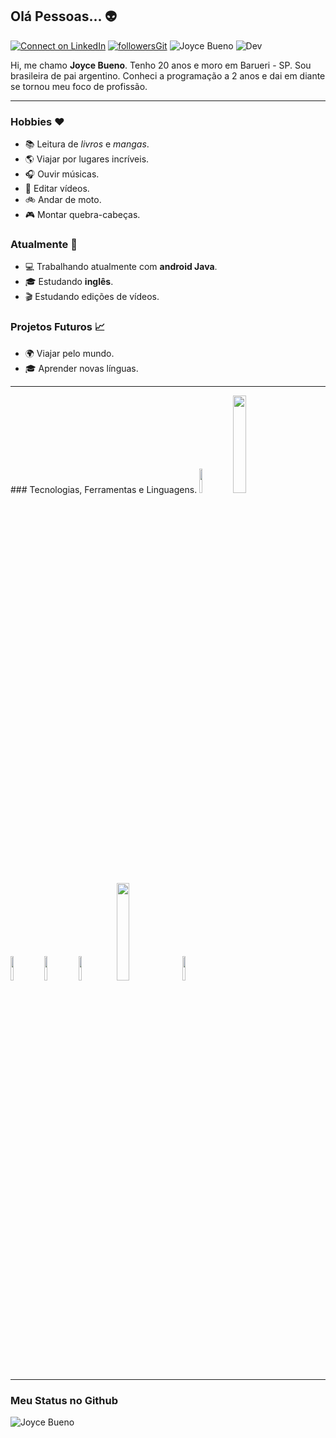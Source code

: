 ## Olá Pessoas... 👽

[![Connect on LinkedIn](https://img.shields.io/badge/--linkedin?label=LinkedIn&logo=LinkedIn&style=social)](https://www.linkedin.com/in/joyce-oquendo/) [![followersGit](https://img.shields.io/github/followers/joycebueno?style=social)](https://github.com/joycebueno) <img src="https://komarev.com/ghpvc/?username=joycebueno&label=Profile%20views&color=0e75b6&style=social" alt="Joyce Bueno" /> ![Dev](https://img.shields.io/badge/Dev-JoyceBueno-orange)

Hi, me chamo **Joyce Bueno**. Tenho 20 anos e moro em Barueri - SP. Sou brasileira de pai argentino. Conheci a programação a 2 anos e dai em diante se tornou meu foco de profissão.
<hr/>

### Hobbies ❤️
- 📚 Leitura de *livros* e *mangas*.
- 🌎 Viajar por lugares incríveis.
- 🎧 Ouvir músicas.
- 🎥 Editar vídeos.
- 🚲 Andar de moto.
- 🎮 Montar quebra-cabeças.  
### Atualmente 📌
- 💻 Trabalhando atualmente com **android Java**.
- 🎓 Estudando **inglês**. 
- 🎬 Estudando edições de vídeos.

### Projetos Futuros 📈
- 🌍 Viajar pelo mundo.
- 🎓 Aprender novas línguas.

<hr/>
### Tecnologias, Ferramentas e Linguagens.
<code><img width="10%" src="https://www.vectorlogo.zone/logos/visualstudio_code/visualstudio_code-ar21.svg"></code>  <code><img width="20%" src="https://www.vectorlogo.zone/logos/git-scm/git-scm-ar21.svg"></code> <code><img width="10%" src="https://www.vectorlogo.zone/logos/github/github-ar21.svg"></code> <code><img width="10%" src="https://www.vectorlogo.zone/logos/java/java-ar21.svg"></code> <code><img width="10%" src="https://www.vectorlogo.zone/logos/w3_html5/w3_html5-ar21.svg"> </code> <code><img width="20%" src="https://www.vectorlogo.zone/logos/android/android-ar21.svg"></code> <code><img width="10%" src="https://www.vectorlogo.zone/logos/commonmark/commonmark-ar21.svg"></code>
<hr/>

### Meu Status no Github
<img align="center" src="https://github-readme-stats.vercel.app/api?username=joycebueno&show_icons=true&locale=en" alt="Joyce Bueno" />